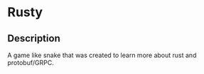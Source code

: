 # Rusty

## Description

A game like snake that was created to learn more about rust and protobuf/GRPC.